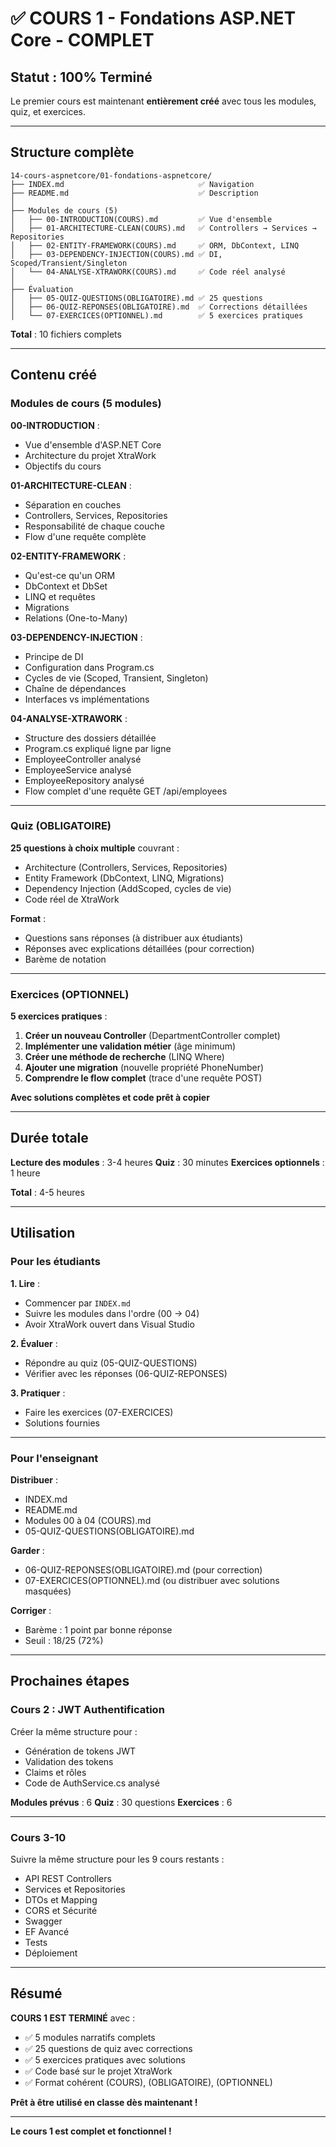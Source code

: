 # ✅ COURS 1 - Fondations ASP.NET Core - COMPLET

## Statut : 100% Terminé

Le premier cours est maintenant **entièrement créé** avec tous les modules, quiz, et exercices.

---

## Structure complète

```
14-cours-aspnetcore/01-fondations-aspnetcore/
├── INDEX.md                              ✅ Navigation
├── README.md                             ✅ Description
│
├── Modules de cours (5)
│   ├── 00-INTRODUCTION(COURS).md         ✅ Vue d'ensemble
│   ├── 01-ARCHITECTURE-CLEAN(COURS).md   ✅ Controllers → Services → Repositories
│   ├── 02-ENTITY-FRAMEWORK(COURS).md     ✅ ORM, DbContext, LINQ
│   ├── 03-DEPENDENCY-INJECTION(COURS).md ✅ DI, Scoped/Transient/Singleton
│   └── 04-ANALYSE-XTRAWORK(COURS).md     ✅ Code réel analysé
│
├── Évaluation
│   ├── 05-QUIZ-QUESTIONS(OBLIGATOIRE).md ✅ 25 questions
│   ├── 06-QUIZ-REPONSES(OBLIGATOIRE).md  ✅ Corrections détaillées
│   └── 07-EXERCICES(OPTIONNEL).md        ✅ 5 exercices pratiques
```

**Total** : 10 fichiers complets

---

## Contenu créé

### Modules de cours (5 modules)

**00-INTRODUCTION** :
- Vue d'ensemble d'ASP.NET Core
- Architecture du projet XtraWork
- Objectifs du cours

**01-ARCHITECTURE-CLEAN** :
- Séparation en couches
- Controllers, Services, Repositories
- Responsabilité de chaque couche
- Flow d'une requête complète

**02-ENTITY-FRAMEWORK** :
- Qu'est-ce qu'un ORM
- DbContext et DbSet
- LINQ et requêtes
- Migrations
- Relations (One-to-Many)

**03-DEPENDENCY-INJECTION** :
- Principe de DI
- Configuration dans Program.cs
- Cycles de vie (Scoped, Transient, Singleton)
- Chaîne de dépendances
- Interfaces vs implémentations

**04-ANALYSE-XTRAWORK** :
- Structure des dossiers détaillée
- Program.cs expliqué ligne par ligne
- EmployeeController analysé
- EmployeeService analysé
- EmployeeRepository analysé
- Flow complet d'une requête GET /api/employees

---

### Quiz (OBLIGATOIRE)

**25 questions à choix multiple** couvrant :
- Architecture (Controllers, Services, Repositories)
- Entity Framework (DbContext, LINQ, Migrations)
- Dependency Injection (AddScoped, cycles de vie)
- Code réel de XtraWork

**Format** :
- Questions sans réponses (à distribuer aux étudiants)
- Réponses avec explications détaillées (pour correction)
- Barème de notation

---

### Exercices (OPTIONNEL)

**5 exercices pratiques** :

1. **Créer un nouveau Controller** (DepartmentController complet)
2. **Implémenter une validation métier** (âge minimum)
3. **Créer une méthode de recherche** (LINQ Where)
4. **Ajouter une migration** (nouvelle propriété PhoneNumber)
5. **Comprendre le flow complet** (trace d'une requête POST)

**Avec solutions complètes et code prêt à copier**

---

## Durée totale

**Lecture des modules** : 3-4 heures
**Quiz** : 30 minutes
**Exercices optionnels** : 1 heure

**Total** : 4-5 heures

---

## Utilisation

### Pour les étudiants

**1. Lire** :
- Commencer par `INDEX.md`
- Suivre les modules dans l'ordre (00 → 04)
- Avoir XtraWork ouvert dans Visual Studio

**2. Évaluer** :
- Répondre au quiz (05-QUIZ-QUESTIONS)
- Vérifier avec les réponses (06-QUIZ-REPONSES)

**3. Pratiquer** :
- Faire les exercices (07-EXERCICES)
- Solutions fournies

---

### Pour l'enseignant

**Distribuer** :
- INDEX.md
- README.md
- Modules 00 à 04 (COURS).md
- 05-QUIZ-QUESTIONS(OBLIGATOIRE).md

**Garder** :
- 06-QUIZ-REPONSES(OBLIGATOIRE).md (pour correction)
- 07-EXERCICES(OPTIONNEL).md (ou distribuer avec solutions masquées)

**Corriger** :
- Barème : 1 point par bonne réponse
- Seuil : 18/25 (72%)

---

## Prochaines étapes

### Cours 2 : JWT Authentification

Créer la même structure pour :
- Génération de tokens JWT
- Validation des tokens
- Claims et rôles
- Code de AuthService.cs analysé

**Modules prévus** : 6
**Quiz** : 30 questions
**Exercices** : 6

---

### Cours 3-10

Suivre la même structure pour les 9 cours restants :
- API REST Controllers
- Services et Repositories
- DTOs et Mapping
- CORS et Sécurité
- Swagger
- EF Avancé
- Tests
- Déploiement

---

## Résumé

**COURS 1 EST TERMINÉ** avec :
- ✅ 5 modules narratifs complets
- ✅ 25 questions de quiz avec corrections
- ✅ 5 exercices pratiques avec solutions
- ✅ Code basé sur le projet XtraWork
- ✅ Format cohérent (COURS), (OBLIGATOIRE), (OPTIONNEL)

**Prêt à être utilisé en classe dès maintenant !**

---

**Le cours 1 est complet et fonctionnel !**

